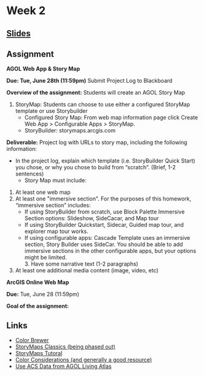  <!-- .slide: data-background="./Images/header.svg" data-background-repeat="none" data-background-size="40% 40%" data-background-position="center 10%" class="header" -->
# Week 2

## [**Slides**](https://shelleyhoover.github.io/UPP465/Slides/week2.html#/)




## Assignment
**AGOL Web App & Story Map**

**Due: Tue, June 28th (11:59pm)** Submit Project Log to Blackboard

**Overview of the assignment:** Students will create an AGOL Story Map 

1. StoryMap: Students can choose to use either a configured StoryMap template or use Storybuilder
   - Configured Story Map: From web map information page click Create Web App > Configurable Apps > StoryMap. 
   - StoryBuilder: storymaps.arcgis.com    

**Deliverable:** Project log with URLs to story map, including the following information: 

  - In the project log, explain which template (i.e. StoryBuilder Quick Start) you chose, or why you chose to build from “scratch”. (Brief, 1-2 sentences)
     - Story Map must include: 
   1. At least one web map 
   2. At least one "immersive section". For the purposes of this homework, “immersive section” includes: 
      - If using StoryBuilder from scratch, use Block Palette Immersive Section options: Slideshow, SideCacar, and Map tour 
      - If using StoryBuilder Quickstart, Sidecar, Guided map tour, and explorer map tour works. 
      - If using configurable apps: Cascade Template uses an immersive section, Story Builder uses SideCar. You should be able to add immersive sections in the other configurable apps, but your options might be limited.   
     3. Have some narrative text (1-2 paragraphs) 
   4. At least one additional media content (image, video, etc) 

**ArcGIS Online Web Map**

**Due:** Tue, June 28 (11:59pm) 

**Goal of the assignment:**  

## Links
- [Color Brewer](https://colorbrewer2.org/#type=sequential&scheme=BuGn&n=3)
- [StoryMaps Classics (being phased out)](https://storymaps-classic.arcgis.com/)
- [StoryMaps Tutoral](https://storymaps.arcgis.com/stories/cea22a609a1d4cccb8d54c650b595bc4)
- [Color Considerations (and generally a good resource)](https://mgimond.github.io/Spatial/symbolizing-features.html)
- [Use ACS Data from AGOL Living Atlas](https://www.arcgis.com/apps/Cascade/index.html?appid=c6a35a434a8f4913b9c35022290efdd0) 



<!-- ## Maps from the Lecture
- [Imago Mundi](https://www.smithsonianmag.com/travel/where-see-some-worlds-oldest-maps-180963855/)
- [Barbari’s Bird’s Eye View of Venice](https://www.jstor.org/stable/1483541?origin=crossref) 
- [Mercator’s 1569 World Map](https://en.wikipedia.org/wiki/Mercator_1569_world_map)
- [Seaman’s Yellow Fever of New York City](https://www.google.com/url?sa=i&url=https%3A%2F%2Fcommons.wikimedia.org%2Fwiki%2FFile%3AValentine_Seaman%2527s_map_of_yellow_fever_epidemic_in_New_York_City_(Plate_2_of_2).jpg&psig=AOvVaw0KT40qlhaUqxOeHyW7j05c&ust=1624506362213000&source=images&cd=vfe&ved=0CAwQ3YkBahcKEwiA5e_366zxAhUAAAAAHQAAAAAQCQ)
- [Dupin’s Choropleth Map of France](https://en.wikipedia.org/wiki/Charles_Dupin#/media/File:Carte_figurative_de_l'instruction_populaire_de_la_France.jpg) 
- [USGS Base Layers of the National Map](https://www.usgs.gov/media/images/8-base-layers-national-map) 
- [Mapquest 1996](https://www.researchgate.net/figure/Screenshot-of-MapQuest-c1996_fig4_282123268)
- [Google Maps Screenshot 2005](https://blog.google/products/maps/look-back-15-years-mapping-world/) 
- [Slippy Maps Viewer](https://xserver2.cloud.ptvgroup.com/dashboard/Content/TechnicalConcepts/Rendering/ShowTileOverlays.shtm) 
- [Tile Zoom Level](https://docs.microsoft.com/en-us/azure/azure-maps/zoom-levels-and-tile-grid?tabs=csharp) 
- [Tile Map Pyramid](https://www.google.com/search?q=tiled+map+levels&rlz=1C1CHBF_enUS910US910&source=lnms&tbm=isch&sa=X&ved=2ahUKEwjgtOjL7azxAhVPB50JHQg9C4sQ_AUoAnoECAEQBA&biw=614&bih=601&dpr=1.56#imgrc=ELYvvhPjO_MWGM&imgdii=krzrfrDcl85f0M)- [Colorblind Comparison](https://blog.datawrapper.de/colorblind-check/) 
- [Tile Zoom Level 2](https://towardsdatascience.com/displaying-geographic-information-using-custom-map-tiles-c0e3344909a4) 
- [ESRI Cholera Training Map](https://learngis.maps.arcgis.com/home/webmap/viewer.html?webmap=6fb43b7db1d34716aad53583406f98b1) 
- [Base Layer > Feature Layer Diagram](https://mangomap.com/gis-mapping) 
 -->
